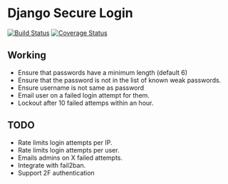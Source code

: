 Django Secure Login
=======================

[![Build Status](https://travis-ci.org/agiliq/django-secure-login.png?branch=master)](https://travis-ci.org/agiliq/django-secure-login)
[![Coverage Status](https://coveralls.io/repos/agiliq/django-secure-login/badge.png)](https://coveralls.io/r/agiliq/django-secure-login)

Working
---------

* Ensure that passwords have a minimum length (default 6)
* Ensure that the password is not in the list of known weak passwords.
* Ensure username is not same as password
* Email user on a failed login attempt for them.
* Lockout after 10 failed attemps within an hour.

TODO
---------

* Rate limits login attempts per IP.
* Rate limits login attempts per user.
* Emails admins on X failed attempts.
* Integrate with fail2ban.
* Support 2F authentication
